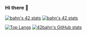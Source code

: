 <!-- https://github.com/anuraghazra/github-readme-stats -->

### Hi there 👋

<!--
**AhngBeom/AhngBeom** is a ✨ _special_ ✨ repository because its `README.md` (this file) appears on your GitHub profile.

Here are some ideas to get you started:

- 🔭 I’m currently working on ...
- 🌱 I’m currently learning ...
- 👯 I’m looking to collaborate on ...
- 🤔 I’m looking for help with ...
- 💬 Ask me about ...
- 📫 How to reach me: ...
- 😄 Pronouns: ...
- ⚡ Fun fact: ...
-->

[![bahn's 42 stats](https://badge42.herokuapp.com/api/stats/bahn?cursus=C%20Piscine)](https://github.com/JaeSeoKim/badge42)
[![bahn's 42 stats](https://badge42.herokuapp.com/api/stats/bahn)](https://github.com/JaeSeoKim/badge42)

[![Top Langs](https://github-readme-stats.vercel.app/api/top-langs/?username=Ahngbeom)](https://github.com/Ahngbeom?tab=repositories)
[![42bahn's GitHub stats](https://github-readme-stats.vercel.app/api?username=Ahngbeom&show_icons=true&theme=dark)](https://github.com/Ahngbeom?tab=repositories)

<!-- [![Readme Card](https://github-readme-stats.vercel.app/api/pin/?username=42bahn&repo=Python_WebScraping)](https://github.com/42bahn/Python_WebScraping.git) -->

<!-- [![willianrod's wakatime stats](https://github-readme-stats.vercel.app/api/wakatime?username=42bahn)](https://github.com/42bahn) -->

